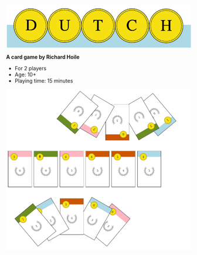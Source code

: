 ![Dutch logo](icons/logo.png?????)

**A card game by Richard Hoile**

- For 2 players
- Age: 10+
- Playing time: 15 minutes



![Set-up](diagrams/advert.png?)
